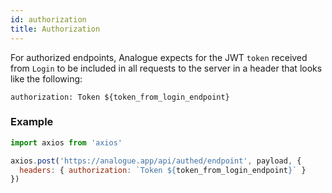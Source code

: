 ```yaml
---
id: authorization
title: Authorization
---
```


For authorized endpoints, Analogue expects for the JWT `token` received from `Login` to be included in all requests to the server in a header that looks like the following:

`authorization: Token ${token_from_login_endpoint}`

### Example

```javascript
import axios from 'axios'

axios.post('https://analogue.app/api/authed/endpoint', payload, {
  headers: { authorization: `Token ${token_from_login_endpoint}` }
})
```
